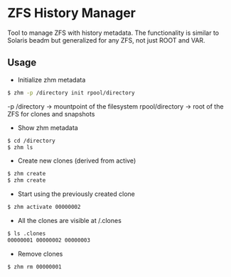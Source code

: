 # ZFS History Manager

Tool to manage ZFS with history metadata. The functionality is similar to Solaris beadm but generalized for any ZFS, not just ROOT and VAR.

## Usage

- Initialize zhm metadata

```bash
$ zhm -p /directory init rpool/directory
```

-p /directory -> mountpoint of the filesystem
rpool/directory -> root of the ZFS for clones and snapshots


- Show zhm metadata

```bash
$ cd /directory
$ zhm ls
```

- Create new clones (derived from active)

```bash
$ zhm create
$ zhm create
```

- Start using the previously created clone

```bash
$ zhm activate 00000002
```

- All the clones are visible at <mountpoint>/.clones

```bash
$ ls .clones
00000001 00000002 00000003
```


- Remove clones

```bash
$ zhm rm 00000001
```

